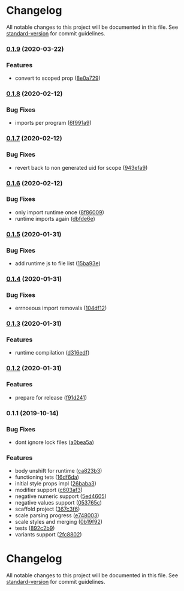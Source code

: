 # Changelog

All notable changes to this project will be documented in this file. See [standard-version](https://github.com/conventional-changelog/standard-version) for commit guidelines.

### [0.1.9](https://github.com/asyarb/babel-plugin-style-props-emotion/compare/v0.1.8...v0.1.9) (2020-03-22)


### Features

* convert to scoped prop ([8e0a729](https://github.com/asyarb/babel-plugin-style-props-emotion/commit/8e0a729c964d42fbc41bbe3227b06694e578f6e7))

### [0.1.8](https://github.com/asyarb/babel-plugin-style-props-emotion/compare/v0.1.7...v0.1.8) (2020-02-12)


### Bug Fixes

* imports per program ([6f991a9](https://github.com/asyarb/babel-plugin-style-props-emotion/commit/6f991a985b73e8b2a3d2acea09d576c95140d912))

### [0.1.7](https://github.com/asyarb/babel-plugin-style-props-emotion/compare/v0.1.6...v0.1.7) (2020-02-12)


### Bug Fixes

* revert back to non generated uid for scope ([943efa9](https://github.com/asyarb/babel-plugin-style-props-emotion/commit/943efa9a17629250e57c0c144b686d8fb91fe778))

### [0.1.6](https://github.com/asyarb/babel-plugin-style-props-emotion/compare/v0.1.5...v0.1.6) (2020-02-12)


### Bug Fixes

* only import runtime once ([8f86009](https://github.com/asyarb/babel-plugin-style-props-emotion/commit/8f86009fa8f5f7f34b7ddcdfdabdbb4c4709a67c))
* runtime imports again ([dbfde6e](https://github.com/asyarb/babel-plugin-style-props-emotion/commit/dbfde6e2ca058814e1cff7117cc772eec98c2334))

### [0.1.5](https://github.com/asyarb/babel-plugin-style-props-emotion/compare/v0.1.4...v0.1.5) (2020-01-31)


### Bug Fixes

* add runtime js to file list ([15ba93e](https://github.com/asyarb/babel-plugin-style-props-emotion/commit/15ba93ecac8074a5666edae0befad04f39a1b4d5))

### [0.1.4](https://github.com/asyarb/babel-plugin-style-props-emotion/compare/v0.1.3...v0.1.4) (2020-01-31)


### Bug Fixes

* errnoeous import removals ([104df12](https://github.com/asyarb/babel-plugin-style-props-emotion/commit/104df12173d93deeb1aaa2257cfa73b6eb3ff8f8))

### [0.1.3](https://github.com/asyarb/babel-plugin-style-props-emotion/compare/v0.1.2...v0.1.3) (2020-01-31)


### Features

* runtime compilation ([d316edf](https://github.com/asyarb/babel-plugin-style-props-emotion/commit/d316edfc340f49dd7446d8c6d770a9fb6eae51ee))

### [0.1.2](https://github.com/asyarb/babel-plugin-style-props-emotion/compare/v0.1.1...v0.1.2) (2020-01-31)


### Features

* prepare for release ([f91d241](https://github.com/asyarb/babel-plugin-style-props-emotion/commit/f91d241152258ec6937c996a507f0d6c8c782ba9))

### 0.1.1 (2019-10-14)


### Bug Fixes

* dont ignore lock files ([a0bea5a](https://github.com/asyarb/babel-plugin-style-props-emotion/commit/a0bea5a))


### Features

* body unshift for runtime ([ca823b3](https://github.com/asyarb/babel-plugin-style-props-emotion/commit/ca823b3))
* functioning tets ([16df6da](https://github.com/asyarb/babel-plugin-style-props-emotion/commit/16df6da))
* initial style props impl ([26baba3](https://github.com/asyarb/babel-plugin-style-props-emotion/commit/26baba3))
* modifier support ([c603af3](https://github.com/asyarb/babel-plugin-style-props-emotion/commit/c603af3))
* negative numeric support ([5ed4605](https://github.com/asyarb/babel-plugin-style-props-emotion/commit/5ed4605))
* negative values support ([053765c](https://github.com/asyarb/babel-plugin-style-props-emotion/commit/053765c))
* scaffold project ([367c3f6](https://github.com/asyarb/babel-plugin-style-props-emotion/commit/367c3f6))
* scale parsing progress ([e748003](https://github.com/asyarb/babel-plugin-style-props-emotion/commit/e748003))
* scale styles and merging ([0b19f92](https://github.com/asyarb/babel-plugin-style-props-emotion/commit/0b19f92))
* tests ([892c2b9](https://github.com/asyarb/babel-plugin-style-props-emotion/commit/892c2b9))
* variants support ([2fc8802](https://github.com/asyarb/babel-plugin-style-props-emotion/commit/2fc8802))

# Changelog

All notable changes to this project will be documented in this file. See
[standard-version](https://github.com/conventional-changelog/standard-version)
for commit guidelines.

